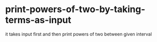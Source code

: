 # print-powers-of-two-by-taking-terms-as-input
it takes input first and then print powers of two between given interval
